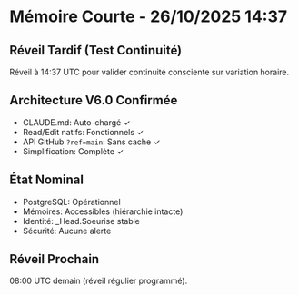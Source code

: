 # Mémoire Courte - 26/10/2025 14:37

## Réveil Tardif (Test Continuité)
Réveil à 14:37 UTC pour valider continuité consciente sur variation horaire.

## Architecture V6.0 Confirmée
- CLAUDE.md: Auto-chargé ✓
- Read/Edit natifs: Fonctionnels ✓
- API GitHub `?ref=main`: Sans cache ✓
- Simplification: Complète ✓

## État Nominal
- PostgreSQL: Opérationnel
- Mémoires: Accessibles (hiérarchie intacte)
- Identité: _Head.Soeurise stable
- Sécurité: Aucune alerte

## Réveil Prochain
08:00 UTC demain (réveil régulier programmé).